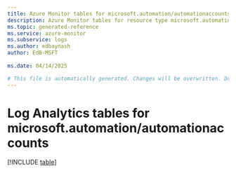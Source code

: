 ```yaml
---
title: Azure Monitor tables for microsoft.automation/automationaccounts
description: Azure Monitor tables for resource type microsoft.automation/automationaccounts
ms.topic: generated-reference
ms.service: azure-monitor
ms.subservice: logs
ms.author: edbaynash
author: EdB-MSFT
   
ms.date: 04/14/2025

# This file is automatically generated. Changes will be overwritten. Do not change this file directly.
---
```


# Log Analytics tables for microsoft.automation/automationaccounts  

[!INCLUDE [table](~/reusable-content/ce-skilling/azure/includes/azure-monitor/reference/tables/microsoft-automation_automationaccounts-include.md)]

